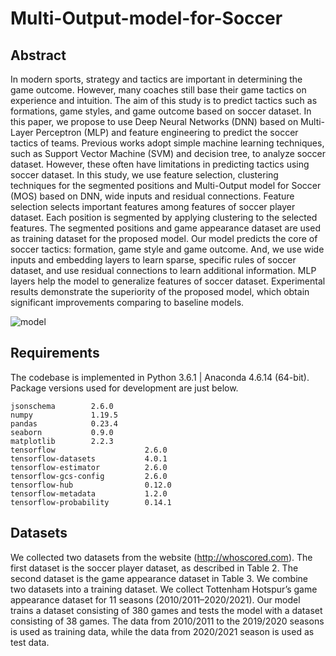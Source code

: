 # Multi-Output-model-for-Soccer


## Abstract
In modern sports, strategy and tactics are important in determining the game outcome. However, many
coaches still base their game tactics on experience and intuition. The aim of this study is to predict tactics
such as formations, game styles, and game outcome based on soccer dataset. In this paper, we propose
to use Deep Neural Networks (DNN) based on Multi-Layer Perceptron (MLP) and feature engineering to
predict the soccer tactics of teams. Previous works adopt simple machine learning techniques, such as
Support Vector Machine (SVM) and decision tree, to analyze soccer dataset. However, these often have
limitations in predicting tactics using soccer dataset. In this study, we use feature selection, clustering
techniques for the segmented positions and Multi-Output model for Soccer (MOS) based on DNN,
wide inputs and residual connections. Feature selection selects important features among features of
soccer player dataset. Each position is segmented by applying clustering to the selected features. The
segmented positions and game appearance dataset are used as training dataset for the proposed model.
Our model predicts the core of soccer tactics: formation, game style and game outcome. And, we use
wide inputs and embedding layers to learn sparse, specific rules of soccer dataset, and use residual
connections to learn additional information. MLP layers help the model to generalize features of soccer
dataset. Experimental results demonstrate the superiority of the proposed model, which obtain significant
improvements comparing to baseline models.

![model](./Data_code/Model.png)

## Requirements
The codebase is implemented in Python 3.6.1 | Anaconda 4.6.14 (64-bit). Package versions used for development are just below.

    jsonschema        2.6.0
    numpy             1.19.5
    pandas            0.23.4
    seaborn           0.9.0
    matplotlib        2.2.3
    tensorflow                    2.6.0
    tensorflow-datasets           4.0.1
    tensorflow-estimator          2.6.0
    tensorflow-gcs-config         2.6.0
    tensorflow-hub                0.12.0
    tensorflow-metadata           1.2.0
    tensorflow-probability        0.14.1


## Datasets
We collected two datasets from the website (http://whoscored.com). The first dataset is the soccer player
dataset, as described in Table 2. The second dataset is the game appearance dataset in Table 3. We
combine two datasets into a training dataset. We collect Tottenham Hotspur’s game appearance dataset
for 11 seasons (2010/2011–2020/2021). Our model trains a dataset consisting of 380 games and tests the
model with a dataset consisting of 38 games. The data from 2010/2011 to the 2019/2020 seasons is used
as training data, while the data from 2020/2021 season is used as test data.

